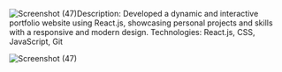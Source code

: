 ![Screenshot (47)](https://github.com/user-attachments/assets/1fd997b2-f116-4f8c-b408-f01ed357704d)Description:
Developed a dynamic and interactive portfolio website using React.js,
showcasing personal projects and skills with a responsive and modern design.
Technologies: React.js, CSS, JavaScript, Git



![Screenshot (47)](https://github.com/user-attachments/assets/11fbbce3-22bd-493e-97d6-8b6630657f07)
